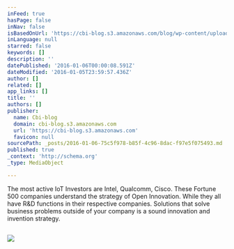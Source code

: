 ```yaml
---
inFeed: true
hasPage: false
inNav: false
isBasedOnUrl: 'https://cbi-blog.s3.amazonaws.com/blog/wp-content/uploads/2015/12/IoT-InfoGraphic9.png'
inLanguage: null
starred: false
keywords: []
description: ''
datePublished: '2016-01-06T00:00:08.591Z'
dateModified: '2016-01-05T23:59:57.436Z'
author: []
related: []
app_links: []
title: ''
authors: []
publisher:
  name: Cbi-blog
  domain: cbi-blog.s3.amazonaws.com
  url: 'https://cbi-blog.s3.amazonaws.com'
  favicon: null
sourcePath: _posts/2016-01-06-75c5f978-b85f-4c96-8dac-f97e5f075493.md
published: true
_context: 'http://schema.org'
_type: MediaObject

---
```

The most active IoT Investors are Intel, Qualcomm, Cisco. These Fortune 500 companies understand the strategy of Open Innovation. While they all have R&D functions in their respective companies. Solutions that solve business problems outside of your company is a sound innovation and invention strategy.

<article style=""><h1></h1><p></p><img src="https://cbi-blog.s3.amazonaws.com/blog/wp-content/uploads/2015/12/IoT-InfoGraphic9.png" /></article>